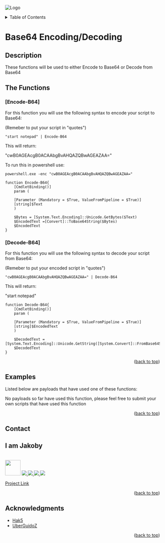 ![Logo](https://github.com/I-Am-Jakoby/hak5-submissions/blob/main/Assets/logo-170-px.png?raw=true)

<!-- TABLE OF CONTENTS -->
<details>
  <summary>Table of Contents</summary>
  <ol>
    <li><a href="#Description">Description</a></li>
    <li><a href="#The-Functions">The Functions</a></li>
    <li><a href="#Examples">Examples</a></li>
    <li><a href="#Contact">Contact</a></li>
    <li><a href="#Acknowledgments">Acknowledgments</a></li>
  </ol>
</details>

# Base64 Encoding/Decoding

## Description

These functions will be used to either Encode to Base64 or Decode from Base64

## The Functions

### [Encode-B64] 

For this function you will use the following syntax to encode your script to Base64:

(Remeber to put your script in "quotes")

```
"start notepad" | Encode-B64
```
This will return: 

"cwB0AGEAcgB0ACAAbgBvAHQAZQBwAGEAZAA="

To run this in powershell use: 

```
powershell.exe -enc "cwB0AGEAcgB0ACAAbgBvAHQAZQBwAGEAZAA="
```

```
function Encode-B64{
	[CmdletBinding()]
	param (
	
	[Parameter (Mandatory = $True, ValueFromPipeline = $True)]
	[string]$Text
	)

	$Bytes = [System.Text.Encoding]::Unicode.GetBytes($Text)
	$EncodedText =[Convert]::ToBase64String($Bytes)
	$EncodedText
}
```

### [Decode-B64] 

For this function you will use the following syntax to decode your script from Base64:

(Remeber to put your encoded script in "quotes")

```
"cwB0AGEAcgB0ACAAbgBvAHQAZQBwAGEAZAA=" | Decode-B64
```

This will return: 

"start notepad"

```
function Decode-B64{
	[CmdletBinding()]
	param (
	
	[Parameter (Mandatory = $True, ValueFromPipeline = $True)]
	[string]$EncodedText
	)

	$DecodedText = [System.Text.Encoding]::Unicode.GetString([System.Convert]::FromBase64String($EncodedText))
	$DecodedText
}
```

<p align="right">(<a href="#top">back to top</a>)</p>


## Examples 
[//]: # (Examples of scripts that have used your function) 
Listed below are payloads that have used one of these functions:

No payloads so far have used this function, please feel free to submit your own scripts that have used this function

<p align="right">(<a href="#top">back to top</a>)</p>

<!-- CONTACT -->
## Contact

<div><h2>I am Jakoby</h2></div>
  <p><br/>

  <img src="https://media.giphy.com/media/VgCDAzcKvsR6OM0uWg/giphy.gif" width="50"> 

  <a href="https://github.com/I-Am-Jakoby/">
    <img src="https://img.shields.io/badge/GitHub-I--Am--Jakoby-blue">
  </a>

  <a href="https://www.instagram.com/i_am_jakoby/">
    <img src="https://img.shields.io/badge/Instagram-i__am__jakoby-red">
  </a>

  <a href="https://twitter.com/I_Am_Jakoby/">
    <img src="https://img.shields.io/badge/Twitter-I__Am__Jakoby-blue">
  </a>

  <a href="https://www.youtube.com/c/IamJakoby/">
    <img src="https://img.shields.io/badge/YouTube-I_am_Jakoby-red">
  </a>

  [Project Link](https://github.com/I-Am-Jakoby/PowerShell-for-Hackers)
</p>



<p align="right">(<a href="#top">back to top</a>)</p>

<!-- ACKNOWLEDGMENTS -->
## Acknowledgments

* [Hak5](https://hak5.org/)
* [UberGuidoZ](https://github.com/UberGuidoZ)


<p align="right">(<a href="#top">back to top</a>)</p>
